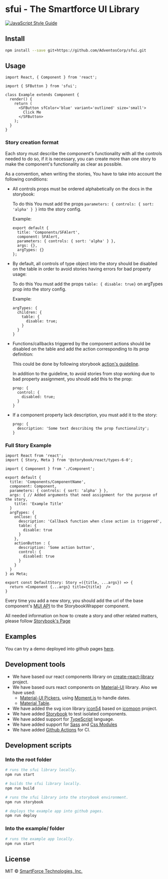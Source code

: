 # sfui - The Smartforce UI Library

<!-- [![NPM](https://img.shields.io/npm/v/sfui.svg)](https://www.npmjs.com/package/sfui) -->

[![JavaScript Style Guide](https://img.shields.io/badge/code_style-standard-brightgreen.svg)](https://standardjs.com)

## Install

```bash
npm install --save git+https://github.com/AdventosCorp/sfui.git
```

## Usage

```tsx
import React, { Component } from 'react';

import { SFButton } from 'sfui';

class Example extends Component {
  render() {
    return (
      <SFButton sfColor='blue' variant='outlined' size='small'>
        Click Me
      </SFButton>
    );
  }
}
```

### Story creation format

Each story must describe the component's functionality with all the controls needed to do so, if it is necessary, you can create more than one story to make the component's functionality as clear as possible.

As a convention, when writing the stories, You have to take into account the following conditions:

- All controls props must be ordered alphabetically on the docs in the storybook:

  To do this You must add the props `parameters: { controls: { sort: 'alpha' } }` into the story config.

  Example:

  ```tsx
  export default {
    title: 'Components/SFAlert',
    component: SFAlert,
    parameters: { controls: { sort: 'alpha' } },
    args: {},
    argTypes: {}
  };
  ```

- By default, all controls of type object into the story should be disabled on the table in order to avoid stories having errors for bad property usage:

  To do this You must add the props `table: { disable: true}` on argTypes prop into the story config.

  Example:

  ```tsx
  argTypes: {
    children: {
      table: {
        disable: true;
      }
    }
  }
  ```

- Functions/callbacks triggered by the component actions should be disabled on the table and add the action corresponding to its prop definition:

  This could be done by following storybook [action's guideline](https://storybook.js.org/docs/react/essentials/actions#action-args).

  In addition to the guideline, to avoid stories from stop working due to bad property assignment, you should add this to the prop:

  ```tsx
  prop: {
    control: {
      disabled: true;
    }
  }
  ```

- If a component property lack description, you must add it to the story:

  ```tsx
  prop: {
    description: 'Some text describing the prop functionality';
  }
  ```

### Full Story Example

```tsx
import React from 'react';
import { Story, Meta } from '@storybook/react/types-6-0';

import { Component } from './Component';

export default {
  title: 'Components/ComponentName',
  component: Component,
  parameters: { controls: { sort: 'alpha' } },
  args: { // Added arguments that need assignment for the purpose of the story,
    title: 'Example Title'
  }
  argTypes: {
    onClose: {
      description: 'Callback function when close action is triggered',
      table: {
        disable: true
      }
    },
    actionButton : {
      description: 'Some action button',
      control: {
        disabled: true
      }
    }
  }
} as Meta;

export const DefaultStory: Story =({title, ...args}) => {
  return <Component {...args} title={title}  />
}
```

Every time you add a new story, you should add the url of the base component's [MUI API](https://v4.mui.com/) to the StorybookWrapper component.

All needed information on how to create a story and other related matters, please follow [Storybook's Page](https://storybook.js.org/)

## Examples

You can try a demo deployed into github pages [here](https://adventoscorp.github.io/sfui/).

## Development tools

- We have based our react components library on [create-react-library](https://js.coach/package/create-react-library) project.
- We have based ours react components on [Material-UI](https://material-ui.com/) library. Also we have used:
  - [Material-UI Pickers](https://material-ui-pickers.dev/), using [Moment.js](https://momentjs.com/) to handle dates.
  - [Material Table](https://material-table.com/).
- We have added the svg icon library [icon54](https://icon54.com/) based on [icomoon](https://icomoon.io/) project.
- We have added [Storybook](https://storybook.js.org/) to test isolated components.
- We have added support for [TypeScript](https://www.typescriptlang.org/) language.
- We have added support for [Sass](https://sass-lang.com/) and [Css Modules](https://github.com/css-modules/css-modules)
- We have added [Github Actions](https://docs.github.com/en/free-pro-team@latest/actions) for CI.

## Development scripts

### Into the root folder

```bash
# runs the sfui library locally.
npm run start
```

```bash
# builds the sfui library locally.
npm run build
```

```bash
# runs the sfui library into the storybook environment.
npm run storybook
```

```bash
# deploys the example app into github pages.
npm run deploy
```

### Into the example/ folder

```bash
# runs the example app locally.
npm run start
```

## License

MIT © [SmartForce Technologies, Inc.](https://github.com/AdventosCorp)
